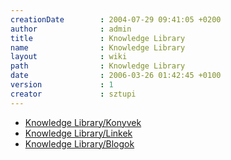 ```yaml
---
creationDate        : 2004-07-29 09:41:05 +0200 
author              : admin 
title               : Knowledge Library 
name                : Knowledge Library 
layout              : wiki 
path                : Knowledge Library 
date                : 2006-03-26 01:42:45 +0100 
version             : 1 
creator             : sztupi 
---
```

*   [Knowledge Library/Konyvek](Knowledge%20Library/Konyvek.html)
*   [Knowledge Library/Linkek](Missing.html)
*   [Knowledge Library/Blogok](Missing.html)
